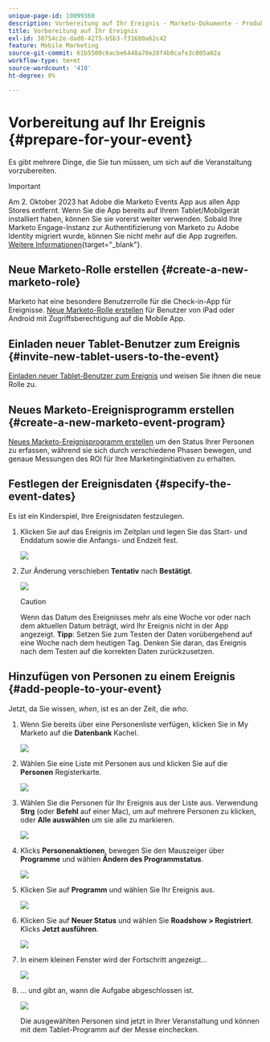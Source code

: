```yaml
---
unique-page-id: 10099360
description: Vorbereitung auf Ihr Ereignis - Marketo-Dokumente - Produktdokumentation
title: Vorbereitung auf Ihr Ereignis
exl-id: 30754c2e-dad0-4275-b5b3-f31680a62c42
feature: Mobile Marketing
source-git-commit: 61b5500c6acbe6448a70e28f4b0cafe3c005a02a
workflow-type: tm+mt
source-wordcount: '410'
ht-degree: 0%

---
```


# Vorbereitung auf Ihr Ereignis {#prepare-for-your-event}

Es gibt mehrere Dinge, die Sie tun müssen, um sich auf die Veranstaltung vorzubereiten.

>[!IMPORTANT]
>
>Am 2. Oktober 2023 hat Adobe die Marketo Events App aus allen App Stores entfernt. Wenn Sie die App bereits auf Ihrem Tablet/Mobilgerät installiert haben, können Sie sie vorerst weiter verwenden. Sobald Ihre Marketo Engage-Instanz zur Authentifizierung von Marketo zu Adobe Identity migriert wurde, können Sie nicht mehr auf die App zugreifen. [Weitere Informationen](https://nation.marketo.com/t5/product-discussions/marketo-events-app-and-marketo-moments-app-end-of-life/m-p/340712/highlight/true#M193869){target="_blank"}.

## Neue Marketo-Rolle erstellen {#create-a-new-marketo-role}

Marketo hat eine besondere Benutzerrolle für die Check-in-App für Ereignisse. [Neue Marketo-Rolle erstellen](/help/marketo/product-docs/core-marketo-concepts/mobile-apps/event-check-in/grant-users-access-to-the-check-in-app.md) für Benutzer von iPad oder Android mit Zugriffsberechtigung auf die Mobile App.

## Einladen neuer Tablet-Benutzer zum Ereignis {#invite-new-tablet-users-to-the-event}

[Einladen neuer Tablet-Benutzer zum Ereignis](/help/marketo/product-docs/core-marketo-concepts/mobile-apps/event-check-in/grant-users-access-to-the-check-in-app.md) und weisen Sie ihnen die neue Rolle zu.

## Neues Marketo-Ereignisprogramm erstellen {#create-a-new-marketo-event-program}

[Neues Marketo-Ereignisprogramm erstellen](/help/marketo/product-docs/demand-generation/events/understanding-events/create-a-new-event-program.md) um den Status Ihrer Personen zu erfassen, während sie sich durch verschiedene Phasen bewegen, und genaue Messungen des ROI für Ihre Marketinginitiativen zu erhalten.

## Festlegen der Ereignisdaten {#specify-the-event-dates}

Es ist ein Kinderspiel, Ihre Ereignisdaten festzulegen.

1. Klicken Sie auf das Ereignis im Zeitplan und legen Sie das Start- und Enddatum sowie die Anfangs- und Endzeit fest.

   ![](assets/image2016-4-6-15-3a27-3a35.png)

1. Zur Änderung verschieben **Tentativ** nach **Bestätigt**.

   ![](assets/image2016-4-6-15-3a30-3a57.png)

   >[!CAUTION]
   >
   >Wenn das Datum des Ereignisses mehr als eine Woche vor oder nach dem aktuellen Datum beträgt, wird Ihr Ereignis nicht in der App angezeigt. **Tipp**: Setzen Sie zum Testen der Daten vorübergehend auf eine Woche nach dem heutigen Tag. Denken Sie daran, das Ereignis nach dem Testen auf die korrekten Daten zurückzusetzen.

## Hinzufügen von Personen zu einem Ereignis {#add-people-to-your-event}

Jetzt, da Sie wissen, *when*, ist es an der Zeit, die *who*.

1. Wenn Sie bereits über eine Personenliste verfügen, klicken Sie in My Marketo auf die **Datenbank** Kachel.

   ![](assets/db.png)

1. Wählen Sie eine Liste mit Personen aus und klicken Sie auf die **Personen** Registerkarte.

   ![](assets/four.png)

1. Wählen Sie die Personen für Ihr Ereignis aus der Liste aus. Verwendung **Strg** (oder **Befehl** auf einer Mac), um auf mehrere Personen zu klicken, oder **Alle auswählen** um sie alle zu markieren.

   ![](assets/five.png)

1. Klicks **Personenaktionen**, bewegen Sie den Mauszeiger über **Programme** und wählen **Ändern des Programmstatus**.

   ![](assets/six.png)

1. Klicken Sie auf **Programm** und wählen Sie Ihr Ereignis aus.

   ![](assets/seven.png)

1. Klicken Sie auf **Neuer Status** und wählen Sie **Roadshow > Registriert**. Klicks **Jetzt ausführen**.

   ![](assets/eight.png)

1. In einem kleinen Fenster wird der Fortschritt angezeigt...

   ![](assets/image2016-4-7-16-3a49-3a7.png)

1. ... und gibt an, wann die Aufgabe abgeschlossen ist.

   ![](assets/ten.png)

   Die ausgewählten Personen sind jetzt in Ihrer Veranstaltung und können mit dem Tablet-Programm auf der Messe einchecken.
